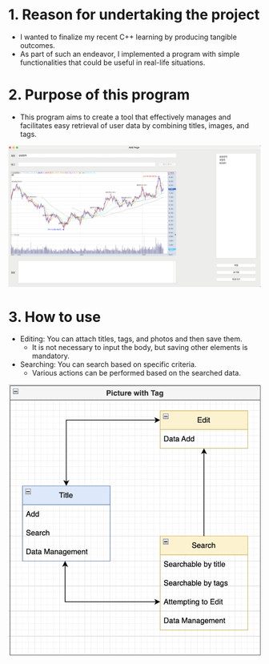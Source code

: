 # 1. Reason for undertaking the project
- I wanted to finalize my recent C++ learning by producing tangible outcomes.
- As part of such an endeavor, I implemented a program with simple functionalities that could be useful in real-life situations.

# 2. Purpose of this program
- This program aims to create a tool that effectively manages and facilitates easy retrieval of user data by combining titles, images, and tags.

![img](../rsc/Introduction_img.png)

# 3. How to use
- Editing: You can attach titles, tags, and photos and then save them.
    - It is not necessary to input the body, but saving other elements is mandatory.
- Searching: You can search based on specific criteria.
    - Various actions can be performed based on the searched data.

![Flow_Chart](../rsc/FlowChart.png)
